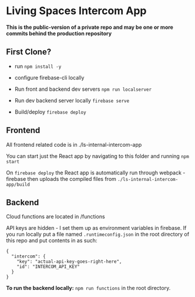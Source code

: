 # Living Spaces Intercom App

**This is the public-version of a private repo and may be one or more commits behind the production repository**

## First Clone?

- run `npm install -y`
- configure firebase-cli locally

- Run front and backend dev servers `npm run localserver`
- Run dev backend server locally `firebase serve`
- Build/deploy `firebase deploy`

## Frontend

All frontend related code is in ./ls-internal-intercom-app

You can start just the React app by navigating to this folder and running `npm start`

On `firebase deploy` the React app is automatically run through webpack - firebase then uploads the compiled files from `./ls-internal-intercom-app/build`

## Backend

Cloud functions are located in /functions

API keys are hidden - I set them up as environment variables in firebase. If you run locally put a file named `.runtimeconfig.json` in the root directory of this repo and put contents in as such:

```
{
  "intercom": {
    "key": "actual-api-key-goes-right-here",
    "id": "INTERCOM_API_KEY"
  }
}
```

**To run the backend locally:** `npm run functions` in the root directory.
